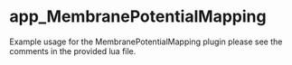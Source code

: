 # app_MembranePotentialMapping
Example usage for the MembranePotentialMapping plugin please see the comments in the provided lua file.
